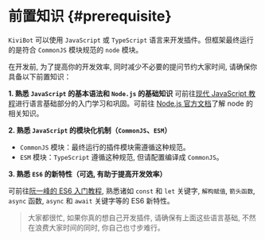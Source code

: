 # 前置知识 {#prerequisite}

`KiviBot` 可以使用 `JavaScript` 或 `TypeScript` 语言来开发插件。但框架最终运行的是符合 `CommonJS` 模块规范的 `node` 模块。

在开发前, 为了提高你的开发效率, 同时减少不必要的提问节约大家时间, 请确保你具备以下前置知识：

**1. 熟悉 `JavaScript` 的基本语法和 `Node.js` 的基础知识**
可前往[现代 JavaScript 教程](https://zh.javascript.info/)进行语言基础部分的入门学习和巩固。可前往 [Node.js 官方文档](https://nodejs.org/zh-cn/docs/)了解 node 的相关知识。

**2. 熟悉 `JavaScript` 的模块化机制（`CommonJS`、`ESM`）**

- `CommonJS` 模块：最终运行的插件模块需遵循这种规范。
- `ESM` 模块：`TypeScript` 遵循这种规范, 但请配置编译成 `CommonJS`。

**3. 熟悉 `ES6` 的新特性（可选, 有助于提高开发效率）**

可前往[阮一峰的 ES6 入门教程](https://es6.ruanyifeng.com/), 熟悉诸如 `const` 和 `let` 关键字, `解构赋值`, `箭头函数`, `async` 函数, `async` 和 `await` 关键字等的 ES6 新特性。

> 大家都很忙, 如果你真的想自己开发插件, 请确保有上面这些语言基础, 不然在浪费大家时间的同时, 你自己也寸步难行。

<!-- ## 附: CommonJS vs ESM

### CommonJS 的基本语法

CommonJS 也称为 CJS, CommonJS 是动态引入, 可以在执行时引入, 所以可以在逻辑代码中进行引入。

**最终运行的插件代码必须符合 CommonJS 规范。**

```js
// module.js
module.exports = {
  a: function () {
    console.log('exports from module')
  }
}
// sample.js
var obj = require('./module.js')
obj.a() // exports from module
```

### ESM 的基本语法

> ESM 全称为 ECMAScript Modules, 也称 ES Modules。

ESM 是静态引入的, 会在编译时被引入, 必须放在最顶层。

```js
// ES Modules 有三种导出方式：

// 1.变量函数声明导出：
export const name = 'sheben'
export function bar(){..}

// 2.命名导出
const name = 'sheben'
function bar(){..}
export {name, bar}

// 3.默认导出文件
export default {
  a: function() {
    console.log('export from module');
  }
}


// ES6 Modules 有四种加载方式:

// 1.按需导入：导入的变量名字必须和导出的变量名一致。
import { foo, bar } from './foo'

// 2.全部导入：（命名空间导入）
import * as util from './util'

// 3.导入(export default)：可以取任意名字, 因为一个模块只有一个export default, 可以省略大括号。
import _ from 'lodash'

// 4.只运行模块而不引入任何模块中的方法或变量。
import 'lodash'
``` -->
